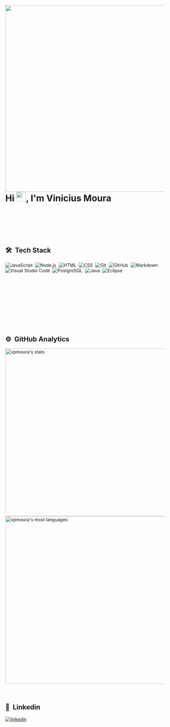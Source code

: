 <img align="right" height="590cm" src="https://raw.githubusercontent.com/gist/vpmoura/24da3d100fd7e0f6e827e7a6ec9e112f/raw/e6b37a36a44b57f4bedf689c6f62c2fa5cb3c39e/githubcard.svg"/>

<h1 align="left">Hi <img src="https://raw.githubusercontent.com/kaueMarques/kaueMarques/master/hi.gif" width="30px">, I'm Vinicius Moura</h1>

<br>
<br>
<br>
<br>
<br>

## 🛠 &nbsp;Tech Stack

![JavaScript](https://img.shields.io/badge/-JavaScript-05122A?style=flat&logo=javascript)&nbsp;
![Node.js](https://img.shields.io/badge/-Node.js-05122A?style=flat&logo=node.js)&nbsp;
![HTML](https://img.shields.io/badge/-HTML-05122A?style=flat&logo=HTML5)&nbsp;
![CSS](https://img.shields.io/badge/-CSS-05122A?style=flat&logo=CSS3&logoColor=1572B6)&nbsp;
![Git](https://img.shields.io/badge/-Git-05122A?style=flat&logo=git)&nbsp;
![GitHub](https://img.shields.io/badge/-GitHub-05122A?style=flat&logo=github)&nbsp;
![Markdown](https://img.shields.io/badge/-Markdown-05122A?style=flat&logo=markdown)&nbsp;
![Visual Studio Code](https://img.shields.io/badge/-Visual%20Studio%20Code-05122A?style=flat&logo=visual-studio-code&logoColor=007ACC)&nbsp;
![PostgreSQL](https://img.shields.io/badge/-PostgreSQL-05122A?style=flat&logo=postgresql)&nbsp;
![Java](https://img.shields.io/badge/-Java-05122A?style=flat&logo=java)&nbsp;
![Eclipse](https://img.shields.io/badge/-Eclipse-05122A?style=flat&logo=eclipse)&nbsp;

<br>
<br>
<br>
<br>
<br>
<br>
<br>
<br>
<br>

## ⚙️ &nbsp;GitHub Analytics

<p align="left">
<img width="530em" src="https://github-readme-stats.vercel.app/api?username=vpmoura&show_icons=true&theme=vision-friendly-dark" alt="vpmoura's stats"/>
<img width="530em" src="https://github-readme-stats.vercel.app/api/top-langs/?username=vpmoura&layout=compact&theme=vision-friendly-dark" alt="vpmoura's most languages"/>
</p>

<br>

## :link: &nbsp;Linkedin

<p>
<a href="https://www.linkedin.com/in/vinicius-moura-716421214/" target="_blank">
  <img align="center" src="https://img.shields.io/badge/-Vinicius Moura-05122A?style=flat&logo=linkedin" alt="linkedin"/>
</a>
</p>


